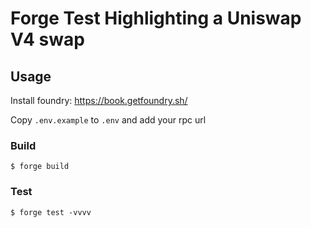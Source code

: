 # Forge Test Highlighting a Uniswap V4 swap

## Usage

Install foundry:
https://book.getfoundry.sh/

Copy `.env.example` to `.env` and add your rpc url


### Build

```shell
$ forge build
```

### Test

```shell
$ forge test -vvvv
```
